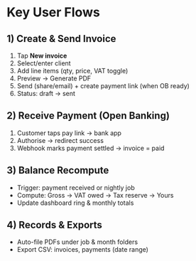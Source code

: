 ﻿# Key User Flows

## 1) Create & Send Invoice
1. Tap **New invoice**
2. Select/enter client
3. Add line items (qty, price, VAT toggle)
4. Preview → Generate PDF
5. Send (share/email) + create payment link (when OB ready)
6. Status: draft → sent

## 2) Receive Payment (Open Banking)
1. Customer taps pay link → bank app
2. Authorise → redirect success
3. Webhook marks payment settled → invoice = paid

## 3) Balance Recompute
- Trigger: payment received or nightly job
- Compute: Gross → VAT owed → Tax reserve → Yours
- Update dashboard ring & monthly totals

## 4) Records & Exports
- Auto-file PDFs under job & month folders
- Export CSV: invoices, payments (date range)
